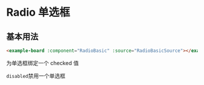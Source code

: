 # Radio 单选框

## 基本用法

```html
<example-board :component="RadioBasic" :source="RadioBasicSource"></example-board>
```

为单选框绑定一个 checked 值
<example-board :component="RadioBasic" :source="RadioBasicSource"></example-board>

`disabled`禁用一个单选框
<example-board :component="RadioDisabled" :source="RadioDisabledSource"></example-board>

<script>

import RadioBasic from 'docs/examples/form/radio/radioBasic';
import RadioBasicSource from 'docs/examples/form/radio/RadioBasic.txt';
import RadioDisabled from 'docs/examples/form/radio/radioDisabled';
import RadioDisabledSource from 'docs/examples/form/radio/RadioDisabled.txt';
export default {
  data() {
    return {
      RadioBasic,
      RadioBasicSource,
      RadioDisabled,
      RadioDisabledSource,
    }
  }
}
</script>
